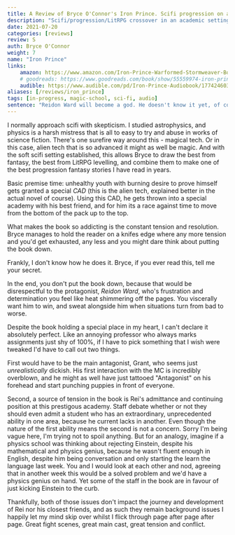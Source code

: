 ```yaml
---
title: A Review of Bryce O'Connor's Iron Prince. Scifi progression on actual digital steroids."
description: "Scifi/progression/LitRPG crossover in an academic settings. Who needs magic when you have funky alien tech that gives you  the best of fantasy and LitRPG in one swoop."
date: 2021-07-20
categories: [reviews]
review: S
auth: Bryce O'Connor
weight: 7
name: "Iron Prince"
links:
    amazon: https://www.amazon.com/Iron-Prince-Warformed-Stormweaver-Book-ebook/dp/B08KGT4CLQ
    # goodreads: https://www.goodreads.com/book/show/55559974-iron-prince
    audible: https://www.audible.com/pd/Iron-Prince-Audiobook/1774246031
aliases: [/reviews/iron_prince]
tags: [in-progress, magic-school, sci-fi, audio]
sentence: "Reidon Ward will become a god. He doesn't know it yet, of course."
---
```


I normally approach scifi with skepticism. I studied astrophysics, and physics is a harsh mistress that is all to easy to try and abuse in works of science fiction. There's one surefire way around this - magical tech. Or in this case, alien tech that is so advanced it might as well be magic. And with the soft scifi setting established, this allows Bryce to draw the best from fantasy, the best from LitRPG levelling, and combine them to make one of the best progression fantasy stories I have read in years.

Basic premise time: unhealthy youth with burning desire to prove himself gets granted a special *CAD* (this is the alien tech, explained better in the actual novel of course). Using this CAD, he gets thrown into a special academy with his best friend, and for him its a race against time to move from the bottom of the pack up to the top.

What makes the book so addicting is the constant tension and resolution. Bryce manages to hold the reader on a knifes edge where any more tension and you'd get exhausted, any less and you might dare think about putting the book down. 

Frankly, I don't know how he does it. Bryce, if you ever read this, tell me your secret.

In the end, you don't put the book down, because that would be disrespectful to the protagonist, *Reidon Ward*, who's frustration and determination you feel like heat shimmering off the pages. You viscerally want him to win, and sweat alongside him when situations turn from bad to worse.

Despite the book holding a special place in my heart, I can't declare it absolutely perfect. Like an annoying professor who always marks assignments just shy of 100%, if I have to pick something that I wish were tweaked I'd have to call out two things.

First would have to be the main antagonist, Grant, who seems just *unrealistically* dickish. His first interaction with the MC is incredibly overblown, and he might as well have just tattooed "Antagonist" on his forehead and start punching puppies in front of everyone. 

Second, a source of tension in the book is Rei's admittance and continuing position at this prestigous academy. Staff debate whether or not they should even admit a student who has an extraordinary, unprecedented ability in one area, because he current lacks in another. Even though the nature of the first ability means the second is not a concern. Sorry I'm being vague here, I'm trying not to spoil anything. But for an analogy, imagine if a physics school was thinking about rejecting Einstein, despite his mathematical and physics genius, because he wasn't fluent enough in English, despite him being conversation and only starting the learn the language last week. You and I would look at each other and nod, agreeing that in another week this would be a solved problem and we'd have a physics genius on hand. Yet some of the staff in the book are in favour of just kicking Einstein to the curb. 

Thankfully, both of those issues don't impact the journey and development of Rei nor his closest friends, and as such they remain background issues I happily let my mind skip over whilst I flick through page after page after page. Great fight scenes, great main cast, great tension and conflict.

